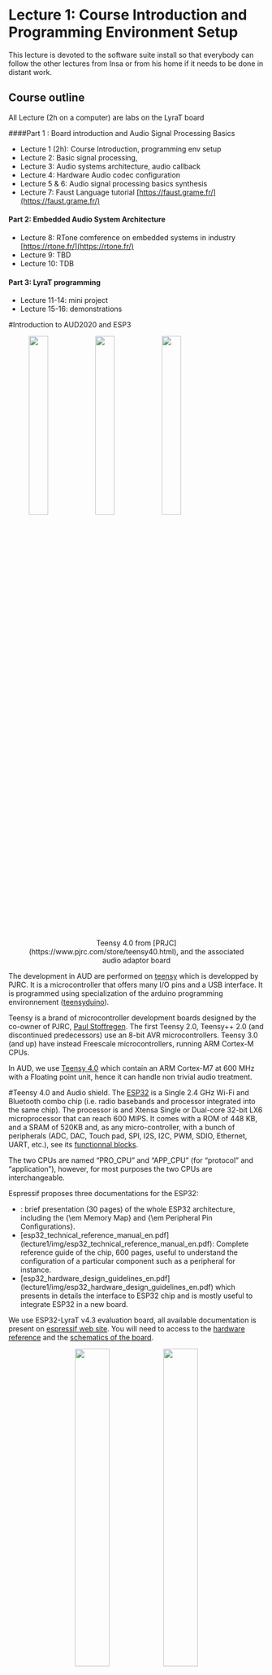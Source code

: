 # Lecture 1: Course Introduction and Programming Environment Setup

This lecture is devoted to the software suite install so that everybody can follow the other lectures from Insa or from his home if it needs to be done in distant work.

## Course outline
All Lecture (2h on a computer) are labs on the LyraT board

####Part 1 : Board introduction and Audio Signal Processing Basics </b>

- Lecture 1 (2h): Course Introduction, programming env setup
- Lecture 2: Basic signal processing,
- Lecture 3: Audio systems architecture, audio callback
- Lecture 4: Hardware Audio codec configuration
- Lecture 5 & 6: Audio signal processing basics synthesis
- Lecture 7: Faust Language tutorial [https://faust.grame.fr/](https://faust.grame.fr/)

#### Part 2: Embedded Audio System Architecture
- Lecture 8: RTone comference on embedded systems in industry [https://rtone.fr/](https://rtone.fr/)
- Lecture 9: TBD
- Lecture 10: TDB 

#### Part 3: LyraT programming
- Lecture 11-14: mini project
- Lecture 15-16: demonstrations

#Introduction to AUD2020 and ESP3
<figure>
<p>
<img src="img/teensy40_front.jpg"  width="30%"> 
<img src="img/teensy3_audio.jpg"  width="30%"> 
<img src="img/teensy3_audio_2.jpg"  width="30%"> 
</p><figcaption><center>Teensy 4.0  from [PRJC](https://www.pjrc.com/store/teensy40.html),  and the associated audio adaptor board </center></figcaption>
</figure>

The development in AUD are performed on [teensy](https://www.pjrc.com/store/teensy40.html) which is developped by PJRC. It is a microcontroller that offers many I/O pins and a USB interface. It is programmed using  specialization of the arduino programming environnement ([teensyduino](https://www.pjrc.com/teensy/teensyduino.html)).

 Teensy is a brand of microcontroller development boards  designed by the co-owner of PJRC, [Paul Stoffregen](https://github.com/PaulStoffregen). The first 
 Teensy 2.0, Teensy++ 2.0 (and discontinued predecessors) use an 8-bit AVR microcontrollers. Teensy 3.0 (and up) have instead Freescale microcontrollers, running ARM Cortex-M CPUs. 

In AUD, we use [Teensy 4.0](https://www.pjrc.com/store/teensy40.html) which contain an ARM Cortex-M7 at 600 MHz with a Floating point unit, hence it can handle non trivial audio treatment.


#Teensy 4.0 and Audio shield.
The [ESP32](https://fr.wikipedia.org/wiki/ESP32) is a Single 2.4 GHz Wi-Fi and Bluetooth combo chip (i.e. radio basebands and processor integrated into the same chip). The processor is  and Xtensa Single or Dual-core 32-bit LX6
microprocessor that can reach 600 MIPS. It comes with a ROM of 448 KB, and a SRAM of 520KB and, as any micro-controller, with a bunch of peripherals (ADC, DAC, Touch pad, SPI, I2S, I2C, PWM, SDIO, Ethernet, UART, etc.), see its [functionnal blocks](lecture1/img/esp32-functional-bock.png).

The two CPUs are named “PRO\_CPU” and
“APP\_CPU” (for “protocol” and “application”), however, for most
purposes the two CPUs are interchangeable.

Espressif proposes three  documentations for the ESP32:
<ul>
<li> : brief presentation (30 pages) of the whole ESP32 architecture, including the  {\em Memory Map} and {\em Peripheral Pin Configurations}.
<li>   [esp32_technical_reference_manual_en.pdf](lecture1/img/esp32_technical_reference_manual_en.pdf): Complete reference guide of the chip, 600 pages, useful to understand the configuration of a particular component such as a peripheral for instance.
<li> [esp32_hardware_design_guidelines_en.pdf](lecture1/img/esp32_hardware_design_guidelines_en.pdf) which presents in details the interface to ESP32 chip and is  mostly useful to integrate ESP32 in a new board. 
</ul>

We use ESP32-LyraT v4.3 evaluation board, all available documentation is present on  [espressif web site](https://docs.espressif.com/projects/esp-adf/en/latest/get-started/get-started-esp32-lyrat.html#). You will need to access to the [hardware reference](https://docs.espressif.com/projects/esp-adf/en/latest/design-guide/board-esp32-lyrat-v4.3.html) and the [schematics of the board](https://dl.espressif.com/dl/schematics/esp32-lyrat-v4.3-schematic.pdf).

<figure>
<center>
<img  src="img/lyrat-diag1.png" width="40%">
<img  src="img/lyrat-photo2.png" width="40%">
</center>
<center>
<caption> LyraT simple diagram and board layout (from  espressive webite)</caption>
</center>
</figure>


The ESP32-LyraT v3.4 is a hardware platform designed for the dual-core ESP32 audio applications, e.g., Wi-Fi or Bluetooth audio speakers, speech-based remote controllers, connected smart-home appliances with one or more audio functionality, etc.

The components are quite clearly shown on Figure above,  here are some precision:
<ul>
<li> Output socket to connect headphones use  a 3.5 mm stereo jack. The socket may be used with mobile phone headsets and is compatible with OMPT standard headsets only. It does not work with CTIA headsets.
<li> <b> When programming (i.e. flashing) the board </b>, the following actions must be performed: hold down the Boot button and simultaneously momentarily press the Reset button. This  initiates the firmware upload mode. Then user can upload firmware through the serial port (using the flash program on the host computer).
<li> <b>once the board is  programmed (i.e. flashed)</b>, pressing the Reset button is necessary for the new program to start.
<li> The audio chip used is the [``ES8388`` from Everest](lecture1/img/ES8388-EverestSemiconductor.pdf). It is quite important because performance and properties of audio codec vary a lot from one to another. It is connected to I2C and I2S busses of the ESP32.
<li> The <b>USB-UART</b> port is used to have a serial communication between the ESP32 and the host computer as well as for flashing/programming the ESP32 with JTAG protocol using  ``openocd`` tool.
<li> The Green 'Standby/Charging' LED indicates that the board is powered from USB. The red 'Power On' LED indicates that the board is on (there is a switch to cut it off). The 'Green' LED can be used by the user program.
</ul>

#ESP32 developpement framework: ESP32 IDF
IDF stands for  IOT Development Framework, it is relatively straightforward to install it on your computer. 
It has been installed on TC dept machines, in ``/opt/esp-adf/esp-idf``. In order to use it, you have to run the file ``export.sh`` located in the directory where you have installed IDF.

###Installing ESP32 IDF on your computer
Note that IDF installation uses more than 3GB of disk space. 
Note also you will need to have Python3 (and not Python2.7), you can handle different version of Python on Linux using [update-alternatives](https://linuxconfig.org/how-to-change-from-default-to-alternative-python-version-on-debian-linux)

Follow the instruction on the [espressive IDF getting started page](https://docs.espressif.com/projects/esp-idf/en/latest/esp32/get-started/) and install IDF on your computer (The installation is quite long 10-20 minutes depending on the quality of your connection).

Although it is not mandatory, it is recommended to add the ``IDF_PATH`` (which is the location where you installed ESP32-IDF) in your environment. 
When you have install ESP32-IDF in directory ''ESP32-IDF'', you have to source the ``export.sh`` file before building a project:

```source  ESP32-IDF/export.sh```


it is not recommended to perform the source of ''export.sh'' in the profile script because it might invalidate other tool using python. Instead you can define a command for performing the source:

```alias get_idf='. $HOME/esp/esp-idf/export.sh'```

<!-- ###Connecting LyraT and Running an example project
Follow [espressive tutorial (final steps)](https://docs.espressif.com/projects/esp-idf/en/latest/esp32/get-started/) to run the `` get-started/hello_world/`` example.

You should be able to have a LED blinking and to interact with the UART connection.
-->

### Different compilation tools used

ESP32-IDF projects supports several build/compilation tools: ``make``, ``cmake`` and ``idf.py`` (we recommend the use of ``idf.py`` tool)
<ul>
<li> ``make``, using a generic and quite complex ``ID_PATH/make/project.mk`` Makefile for all existing project. This was the original only tool used IDF, however it is being progressively replaced by the ``cmake`` compilation tools. </li>
<li> ``cmake`` which is the recommended toolchain as ``make`` might not be supported anymore in further version. Here is an example of project compilation with ``cmake``:

```
mkdir build;
cd build;
cmake ../
make 
make flash 
make monitor
```
</li>
<li> ``idf.py``  is a top-level python config/build command line tool for ESP-IDF provided by espressive build. Here is an example of project compilation with ``idf.py``:
```
idf.py all
idf.py flash 
idf.py monitor
```
</li>
</ul>


#Getting Started on TC Machines

### Launching the Compilation Flow on TC Machines

The ``idf`` tool chain is installed on TC machine in ``/opt/esp-idf/``. In order to use this tool chain, do the following commands:
```
export IDF_TOOLS_PATH=/opt/idf_tools
source /opt/esp-idf/export.sh
```
You should get the following message (if you do not, it do not go further):
```
[...]
Go to the project directory and run:

  idf.py build
```
then copy de ``/opt/esp-idf/examples/get-started/`` to your home directory:
```
cp /opt/esp-idf/examples/get-started/ ~/my-esp/
```
Go in the ``get-started/hello_world and build the project
```
cd ~/my-esp/hello_world/
idf.py build
```
Once the binary program built, connect the lyraT board with the usb cables, <b>make sure that the central switch is in position 'on'</b>.

Load the program: execute the following command and <b>do the 'flash' manipulation</b>: push continuously on the ``boot`` button, press (shortly, but not too shortly) on the ``reset`` button, release the ``boot`` button:
```
idf.py flash
```
you should see the load executing..

Open the serial port on ``/dev/ttyUSB0`` using IDF monitor facility:
```
idf.py monitor
```
Do not forget to <b>reset the board once again</b>  (push on the reset button) after each flash operation otherwise your program is not started. Then you should see the board booting every 10 second. Kill the serial monitor by using the command:

```Ctrl-alt gr-]```

### Flashing the LED.
Go in the ``get-started/blink`` directory

this program blink the LED, but the port in not configured correctly as it is an information that depends on the experimental board in which the ESP32 is used. launche the ``menuconfig`` interface, select ``example configuration`` and choose 22 for ```Blink_GPIO_number```


# Known Problems
### Requirements are not satisfied: gdbgui>=0.13.2.0
On ubuntu, this message sometimes occurs when sourcing ``export.sh``. We did not completely understood the problem but two solutions seemed to work:
<ol>
<li> Remove explicitely the faulty dependance in ``${IDF}/requirement.txt``. The faulty dependance is not ``gdbgui`` but ``pugdbmi``: comment the line mentionning ``pugdbmi``</li>
<li> Use the reddit solution: [https://www.reddit.com/r/esp32/comments/ifgfy9/why_am_i_getting_this_gdbgui01320_error/](https://www.reddit.com/r/esp32/comments/ifgfy9/why_am_i_getting_this_gdbgui01320_error/) </li>
</ol>

### USB driver on MAC platforms
It occurs on some MAC computers that the USB driver are not installed, you have to install it expicitely, it is explained here for instance: [https://www.amstramgrame.fr/gramophone/loader/](https://www.amstramgrame.fr/gramophone/loader/)

###Pyhton (build) problem on MAC platforms
Not solved yet
